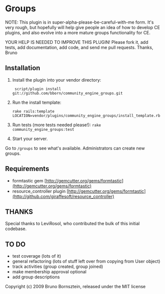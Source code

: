 Groups
======
 
NOTE: This plugin is in super-alpha-please-be-careful-with-me form. It's very rough, but hopefully will help give people an idea of how to develop CE plugins, and also evolve into a more mature groups functionality for CE.

YOUR HELP IS NEEDED TO IMPROVE THIS PLUGIN! Please fork it, add tests, add documentation, add code, and send me pull requests. Thanks,
Bruno

Installation
------------

1. Install the plugin into your vendor directory: 

        script/plugin install git://github.com/bborn/community_engine_groups.git

2.  Run the install template:

        rake rails:template LOCATION=vendor/plugins/community_engine_groups/install_template.rb    
  
3. Run tests (more tests needed please!): `rake community_engine_groups:test`

4. Start your server.

Go to `/groups` to see what's available. Administrators can create new groups.


Requirements
------------
- formtastic gem [http://gemcutter.org/gems/formtastic](http://gemcutter.org/gems/formtastic)
- resource_controller plugin [http://gemcutter.org/gems/formtastic](http://github.com/giraffesoft/resource_controller)


THANKS
------

Special thanks to LeviRosol, who contributed the bulk of this initial codebase.

 
TO DO
-----
  - test coverage (lots of it)  
  - general refactoring (lots of stuff left over from copying from User object)  
  - track activities (group created, group joined)
  - make membership approval optional 
  - add group descriptions


  
  
Copyright (c) 2009 Bruno Bornsztein, released under the MIT license